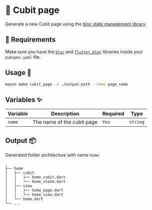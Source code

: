 # 🧱 Cubit page

Generate a new Cubit page using the [bloc state management library][1].

## 🚧 Requirements

Make sure you have the [`bloc`][2] and [`flutter_bloc`][3] libraries inside your `pubspec.yaml` file.

## Usage 🚀

```sh
mason make cubit_page -o ./output-path --name page_name
```

## Variables ✨

| Variable | Description                | Required   | Type     |
| -------- | -------------------------- | ---------- | -------- |
| `name`   | The name of the cubit page | `Yes`      | `string` |

## Output 📦

Generated folder architecture with name `home`:

    .
    ├── home
    │   ├── cubit
    │   │   ├── home_cubit.dart
    │   │   └── home_state.dart
    │   ├── view
    │   │   ├── home_page.dart
    │   │   └── home_view.dart
    │   └── home.dart
    └── ...

[1]: https://github.com/felangel/bloc
[2]: https://github.com/felangel/bloc/tree/master/packages/bloc
[3]: https://github.com/felangel/bloc/tree/master/packages/flutter_bloc
